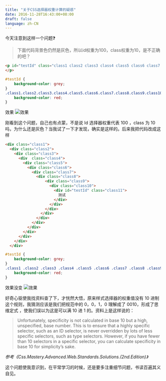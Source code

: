 ```yaml
---
title: "关于CSS选择器权重计算的疑惑"
date: 2016-11-28T16:43:00+08:00
draft: false
language: zh-CN
---
```



今天注意到这样一个问题❓
> 下面代码背景色仍然是灰色，所以id权重为100，class权重为10，是不正确的吧？

``` html
<p id="testId" class="class1 class2 class3 class4 class5 class6 class7 class8 class9 class10 class11">
</p>
```
``` css
#testId {
    background-color: grey;
}
.class1.class2.class3.class4.class5.class6.class7.class8.class9.class10.class11 {
    background-color: red;
}
```
效果
![效果](/blog/images/2016/11/csstest.png)


刚看到这个问题，自己也有点蒙，不是说 Id 选择器权重代表 100 ，class 为 10 吗，为什么还是灰色？当我试了一下才发现，确实是这样的。后来我把代码改成这样

``` html
<div class="class1">
  <div class="class2">
    <div class="class3">
      <div  class="class4">
        <div class="class5">
          <div class="class6">
            <div class="class7">
              <div class="class8">
                  <div class="class9">
                    <div class="class10">
                      <div id="testId" class="class11">
                        测试
                      </div>
                    </div>
                  </div>
                </div>
              </div>
            </div>
          </div>
        </div>
      </div>
    </div>
  </div>

```

``` css
#testId {
    background-color: grey;
}
.class1 .class2 .class3 .class4 .class5 .class6 .class7 .class8 .class9 .class10 .class11 {
    background-color: red;
}
```
效果没变
![效果](/blog/images/2016/11/csstest.png)

好奇心驱使我找资料查了下，才恍然大悟，原来样式选择器的权重值没有 10 进制这个规则，我猜测应该是我们把规范中的 0，0，1，0 理解成了 0010，形成了思维定式 ，使我们误以为这是可以满 10 进 1 的。资料上是这样说的：
> Unfortunately, specificity is not calculated in base 10 but a high, unspecified, base number. This is to ensure that a highly specific selector, such as an ID selector, is never overridden by lots of less specific selectors, such as type selectors. However, if you have fewer than 10 selectors in a specific selector, you can calculate specificity in base 10 for simplicity’s sake.

_参考《Css.Mastery.Advanced.Web.Standards.Solutions.(2nd.Edition)》_

这个问题使我意识到，在平常学习的时候，还是要多注重细节问题，书读百遍其义自见。
